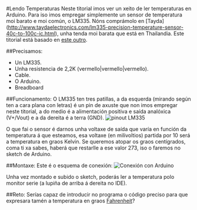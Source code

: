 #Lendo Temperaturas
Neste titorial imos ver un xeito de ler temperaturas en Arduino. Para iso imos empregar simplemente un sensor de temperatura moi barato e moi común, o LM335. Nóns comprámolo en [Tayda] (http://www.taydaelectronics.com/lm335-precision-temperature-sensor-40c-to-100c-ic.html), unha tenda moi barata que está en Thailandia.
Este titorial está basado en [este outro](http://spacetinkerer.blogspot.com.es/2011/03/build-thermometer-using-lm335-sensor.html).

##Precisamos:
* Un LM335.
* Unha resistencia de 2,2K (vermello|vermello|vermello).
* Cable.
* O Arduino.
* Breadboard

##Funcionamento:
O LM335 ten tres patillas, a da esquerda (mirando según ten a cara plana con letras) é un pin de axuste que non imos empregar neste titorial, a do medio é a alimentación positiva e saída analóxica (V+/Vout) e a da dereita é a terra (GND).
![pinout LM335](http://www.learningaboutelectronics.com/images/LM335-pinout.png)

O que fai o sensor é darnos unha voltaxe de saída que varía en función da temperatura á que esteamos, esa voltaxe (en milivoltios) partida por 10 será a temperatura en graos Kelvin. Se queremos atopar os graos centígrados, coma ti xa sabes, haberá que restarlle a ese valor 273, iso o faremos no sketch de Arduino.

##Montaxe:
Este é o esquema de conexión:
![Conexión con Arduino](https://lh6.googleusercontent.com/-RsfzgB4YwGk/TXoz9VYShII/AAAAAAAAAFk/KQ5fouPUASA/s1600/Untitled%2BSketch_bb2.png)

Unha vez montado e subido o sketch, poderás ler a temperatura polo monitor serie (a lupiña de arriba á dereita no IDE).

##Reto:
Serías capaz de introducir no programa o código preciso para que expresara tamén a temperatura en graos [Fahrenheit](http://gl.wikipedia.org/wiki/Grao_Fahrenheit)?

